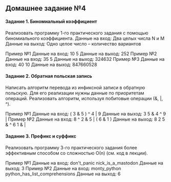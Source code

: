 ## Домашнее задание №4

#### Задание 1. Биномиальный коэффициент

Реализовать программу 1-го практического задания с помощью
биномиального коэффициента.
Данные на вход: Два целых числа N и M
Данные на выход: Одно целое число – количество вариантов

Пример №1
Данные на вход:
10 5
Данные на выход: 252
Пример №2
Данные на вход:
35 5
Данные на выход: 324632
Пример №3
Данные на вход:
40 10
Данные на выход: 847660528

#### Задание 2. Обратная польская запись

Написать алгоритм перевода из инфиксной записи в обратную польскую. Для
его реализации нужны данные по приоритетам операций. Реализовать
алгоритм, используя побитовые операции (&, |, ^).

Пример №1
Данные на вход:
( 3 & 5 ) ^ 4 | 9
Данные на выход: 3 5 & 4 ^ 9 |
Пример №2
Данные на вход:
8 ^ 2 & 5 | ( 6 & 1 )
Данные на выход: 8 2 5 & ^ 6 1 & |

#### Задание 3. Префикс и суффикс

Реализовать программу 3-го практического задания более эффективным
способом со сложностью О(n) (см. код в лекции).

Пример №1
Данные на вход:
don't_panic
nick_is_a_mastodon
Данные на выход: 3
Пример №2
Данные на вход:
monty_python
python_has_list_comprehensions
Данные на выход: 6
